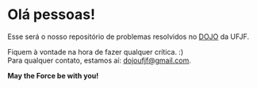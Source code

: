 # Olá pessoas! 

Esse será o nosso repositório de problemas resolvidos no [DOJO][dojo] da UFJF.

Fiquem à vontade na hora de fazer qualquer crítica. :) <br />
Para qualquer contato, estamos aí: <dojoufjf@gmail.com>. <br />

**May the Force be with you!**

[dojo]: www.dojoufjf.wordpress.com


